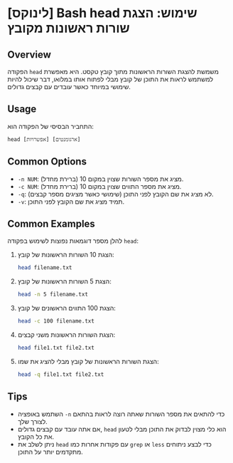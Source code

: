 # [לינוקס] Bash head שימוש: הצגת שורות ראשונות מקובץ

## Overview
הפקודה `head` משמשת להצגת השורות הראשונות מתוך קובץ טקסט. היא מאפשרת למשתמש לראות את התוכן של קובץ מבלי לפתוח אותו במלואו, דבר שיכול להיות שימושי במיוחד כאשר עובדים עם קבצים גדולים.

## Usage
התחביר הבסיסי של הפקודה הוא:
```
head [אפשרויות] [ארגומנטים]
```

## Common Options
- `-n NUM`: מציג את מספר השורות שצוין במקום 10 (ברירת מחדל).
- `-c NUM`: מציג את מספר התווים שצוין במקום 10 (ברירת מחדל).
- `-q`: לא מציג את שם הקובץ לפני התוכן (שימושי כאשר מציגים מספר קבצים).
- `-v`: תמיד מציג את שם הקובץ לפני התוכן.

## Common Examples
להלן מספר דוגמאות נפוצות לשימוש בפקודה `head`:

1. הצגת 10 השורות הראשונות של קובץ:
   ```bash
   head filename.txt
   ```

2. הצגת 5 השורות הראשונות של קובץ:
   ```bash
   head -n 5 filename.txt
   ```

3. הצגת 100 התווים הראשונים של קובץ:
   ```bash
   head -c 100 filename.txt
   ```

4. הצגת השורות הראשונות משני קבצים:
   ```bash
   head file1.txt file2.txt
   ```

5. הצגת השורות הראשונות של קובץ מבלי להציג את שמו:
   ```bash
   head -q file1.txt file2.txt
   ```

## Tips
- השתמש באופציה `-n` כדי להתאים את מספר השורות שאתה רוצה לראות בהתאם לצורך שלך.
- אם אתה עובד עם קבצים גדולים, `head` הוא כלי מצוין לבדוק את התוכן מבלי לטעון את כל הקובץ.
- ניתן לשלב את `head` עם פקודות אחרות כמו `grep` או `less` כדי לבצע ניתוחים מתקדמים יותר על התוכן.